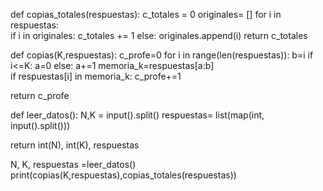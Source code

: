 def copias_totales(respuestas): 
  c_totales = 0 
  originales= [] 
  for i in respuestas:  
    if i in originales:
      c_totales += 1
    else:
      originales.append(i)
  return c_totales

def copias(K,respuestas):
  c_profe=0 
  for i in range(len(respuestas)): 
    b=i
    if i<=K: 
      a=0
    else:
      a+=1 
    memoria_k=respuestas[a:b]   
    if respuestas[i] in memoria_k:
      c_profe+=1

  return  c_profe

def leer_datos():
  N,K = input().split()
  respuestas= list(map(int, input().split()))
  
  return int(N), int(K), respuestas


N, K, respuestas =leer_datos()
print(copias(K,respuestas),copias_totales(respuestas))
